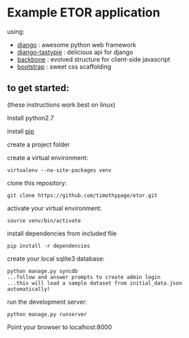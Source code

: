 Example ETOR application
========================

using:
   - [django](https://www.djangoproject.com/) : awesome python web framework
   - [django-tastypie](http://django-tastypie.readthedocs.org/en/latest/index.html) : delicious api for django
   - [backbone](http://backbonejs.org/) : evolved structure for client-side javascript
   - [bootstrap](http://twitter.github.com/bootstrap/) : sweet css scaffolding
    
to get started:
---------------
(these instructions work best on linux)

Install python2.7

install [pip](http://www.pip-installer.org/en/latest/installing.html)

create a project folder

create a virtual environment:
    
    virtualenv --no-site-packages venv

clone this repository:
    
    git clone https://github.com/timothypage/etor.git

activate your virtual environment:

    source venv/bin/activate

install dependencies from included file

    pip install -r dependencies

create your local sqlite3 database:

    python manage.py syncdb
    ...follow and answer prompts to create admin login
    ...this will load a sample dataset from initial_data.json automatically!

run the development server:

    python manage.py runserver

Point your browser to localhost:8000


